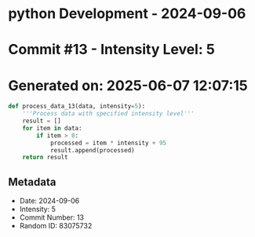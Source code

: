 ﻿# python Development - 2024-09-06
# Commit #13 - Intensity Level: 5
# Generated on: 2025-06-07 12:07:15
```python
def process_data_13(data, intensity=5):
    '''Process data with specified intensity level'''
    result = []
    for item in data:
        if item > 0:
            processed = item * intensity + 95
            result.append(processed)
    return result
```
## Metadata
- Date: 2024-09-06
- Intensity: 5
- Commit Number: 13
- Random ID: 83075732
